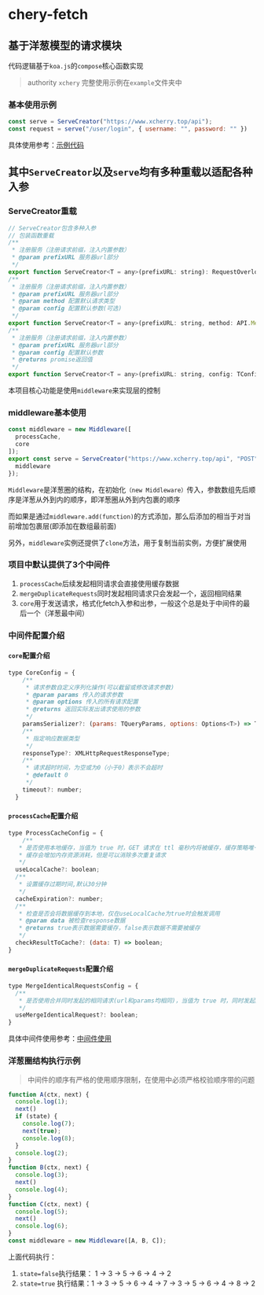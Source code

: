 # chery-fetch

## 基于洋葱模型的请求模块

代码逻辑基于`koa.js`的`compose`核心函数实现

> authority `xchery`
> 完整使用示例在`example`文件夹中

### 基本使用示例

```javascript
const serve = ServeCreator("https://www.xcherry.top/api");
const request = serve("/user/login", { username: "", password: "" })
```

具体使用参考：[示例代码](./example/index.ts)

## 其中`ServeCreator`以及`serve`均有多种重载以适配各种入参

### ServeCreator重载

```javascript
// ServeCreator包含多种入参
// 包装函数重载
/**
 * 注册服务（注册请求前缀，注入内置参数）
 * @param prefixURL 服务器url部分
 */
export function ServeCreator<T = any>(prefixURL: string): RequestOverload<T>;
/**
 * 注册服务（注册请求前缀，注入内置参数）
 * @param prefixURL 服务器url部分
 * @param method 配置默认请求类型
 * @param config 配置默认参数(可选)
 */
export function ServeCreator<T = any>(prefixURL: string, method: API.Method, config?: TConfig$1<T>): RequestOverload<T>;
/**
 * 注册服务（注册请求前缀，注入内置参数）
 * @param prefixURL 服务器url部分
 * @param config 配置默认参数
 * @returns promise返回值
 */
export function ServeCreator<T = any>(prefixURL: string, config: TConfig$1<T>): RequestOverload<T>;
```

本项目核心功能是使用`middleware`来实现层的控制

### middleware基本使用

```javascript
const middleware = new Middleware([
  processCache,
  core
]);
export const serve = ServeCreator("https://www.xcherry.top/api", "POST", {
  middleware
});
```

`Middleware`是洋葱圈的结构，在初始化`（new Middleware）`传入，参数数组先后顺序是洋葱从外到内的顺序，即洋葱圈从外到内包裹的顺序

而如果是通过`middleware.add(function)`的方式添加，那么后添加的相当于对当前增加包裹层(即添加在数组最前面)

另外，`middleware`实例还提供了`clone`方法，用于复制当前实例，方便扩展使用

### 项目中默认提供了3个中间件

1. `processCache`后续发起相同请求会直接使用缓存数据
2. `mergeDuplicateRequests`同时发起相同请求只会发起一个，返回相同结果
3. `core`用于发送请求，格式化fetch入参和出参，一般这个总是处于中间件的最后一个（洋葱最中间）

### 中间件配置介绍

#### `core`配置介绍

```javascript
type CoreConfig = {
    /**
     * 请求参数自定义序列化操作(可以截留或修改请求参数)
     * @param params 传入的请求参数
     * @param options 传入的所有请求配置
     * @returns 返回实际发出请求使用的参数
     */
    paramsSerializer?: (params: TQueryParams, options: Options<T>) => TQueryParams;
    /**
     * 指定响应数据类型
     */
    responseType?: XMLHttpRequestResponseType;
    /**
     * 请求超时时间，为空或为0（小于0）表示不会超时
     * @default 0
     */
    timeout?: number;
  }
```

#### `processCache`配置介绍

```javascript
type ProcessCacheConfig = {
    /**
   * 是否使用本地缓存，当值为 true 时，GET 请求在 ttl 毫秒内将被缓存，缓存策略唯一 key 为 url + params + method 组合
   * 缓存会增加内存资源消耗，但是可以消除多次重复请求
   */
  useLocalCache?: boolean;
  /**
   * 设置缓存过期时间,默认30分钟
   */
  cacheExpiration?: number;
  /**
   * 检查是否会将数据缓存到本地，仅在useLocalCache为true时会触发调用
   * @param data 被检查response数据
   * @returns true表示数据需要缓存，false表示数据不需要被缓存
   */
  checkResultToCache?: (data: T) => boolean;
}
```

#### `mergeDuplicateRequests`配置介绍

```javascript
type MergeIdenticalRequestsConfig = {
  /**
   * 是否使用合并同时发起的相同请求(url和params均相同)，当值为 true 时，同时发起的请求仅会发起一次,其他请求获得相同的返回值
   */
  useMergeIdenticalRequest?: boolean;
}
```

具体中间件使用参考：[中间件使用](./example/index.ts)

### 洋葱圈结构执行示例

> 中间件的顺序有严格的使用顺序限制，在使用中必须严格校验顺序带的问题

```javascript
function A(ctx, next) {
  console.log(1);
  next()
  if (state) {
    console.log(7);
    next(true);
    console.log(8);
  }
  console.log(2);
}
function B(ctx, next) {
  console.log(3);
  next()
  console.log(4);
}
function C(ctx, next) {
  console.log(5);
  next()
  console.log(6);
}
const middleware = new Middleware([A, B, C]);
```

上面代码执行：

1. `state=false`执行结果： 1 -> 3 -> 5 -> 6 -> 4 -> 2
2. `state=true` 执行结果：1 -> 3 -> 5 -> 6 -> 4 -> 7 -> 3 -> 5 -> 6 -> 4 -> 8 -> 2
